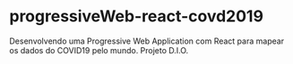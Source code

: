 # progressiveWeb-react-covd2019
Desenvolvendo uma Progressive Web Application com React para mapear os dados do COVID19 pelo mundo. Projeto D.I.O.
